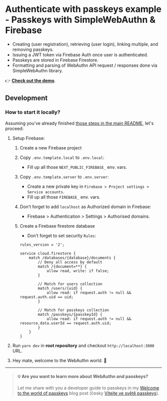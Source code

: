 # Authenticate with passkeys example - Passkeys with SimpleWebAuthn & Firebase

- Creating (user registration), retrieving (user login), linking multiple, and removing passkeys.
- Issuing a JWT token via Firebase Auth once user is authenticated.
- Passkeys are stored in Firebase Firestore.
- Formatting and parsing of WebAuthn API request / responses done via SimpleWebAuthn library.

👉 **[Check out the demo](https://with-webauthn.dev)**.

## Development

### How to start it locally?

Assuming you've already finished [those steps in the main README](../../README.md), let's proceed:

1. Setup Firebase:

    1. Create a new Firebase project

    2. Copy `.env.template.local` to `.env.local`:

        - Fill up all those `NEXT_PUBLIC_FIREBASE_` env. vars.

    3. Copy `.env.template.server` to `.env.server`:

        - Create a new private key in `Firebase > Project settings > Service accounts`.
        - Fill up all those `FIREBASE_` env. vars.

    4. Don't forget to add `localhost` as Authorized domain in Firebase:

        - Firebase > Authentication > Settings > Authorised domains.

    5. Create a Firebase firestore database

        - Don't forget to set security `Rules`:

        ```
        rules_version = '2';

        service cloud.firestore {
            match /databases/{database}/documents {
                // Deny all access by default
                match /{document=**} {
                    allow read, write: if false;
                }

                // Match for users collection
                match /users/{uid} {
                    allow read: if request.auth != null && request.auth.uid == uid;
                }

                // Match for passkeys collection
                match /passkeys/{passkeyId} {
                    allow read: if request.auth != null && resource.data.userId == request.auth.uid;
                }
            }
        }
        ```

2. Run `yarn dev` in **root repository** and checkout `http://localhost:3000` URL.
3. Hey mate, welcome to the WebAuthn world. 🙌

---

> #### 💡 Are you want to learn more about WebAuthn and passkeys?
>
> Let me share with you a developer guide to passkeys in my [Welcome to the world of passkeys](https://www.ackee.agency/blog/welcome-to-the-world-of-passkeys) blog post (česky [Vítejte ve světě passkeys](https://www.ackee.cz/blog/vitejte-ve-svete-passkeys)).
